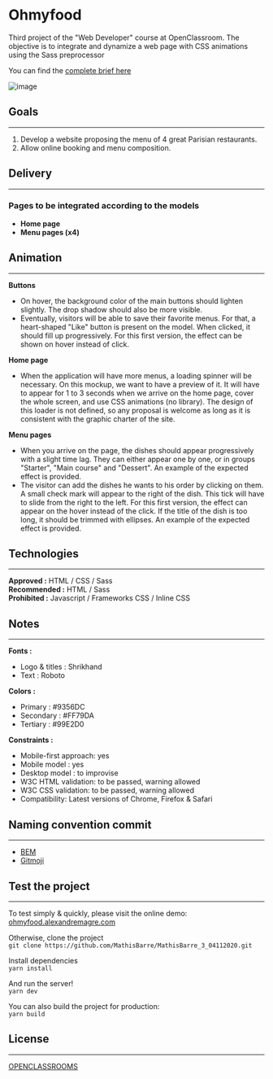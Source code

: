 # __Ohmyfood__

Third project of the "Web Developer" course at OpenClassroom. The objective is to integrate and dynamize a web page with CSS animations using the Sass preprocessor

You can find the [complete brief here](https://s3-eu-west-1.amazonaws.com/course.oc-static.com/projects/DW_P3/Brief%20cre%CC%81atif%20-%20Ohmyfood!.pdf)

![image]()  

## Goals
---------- 
   
1. Develop a website proposing the menu of 4 great Parisian restaurants.
2. Allow online booking and menu composition.  

## Delivery
---------- 
   
### __Pages to be integrated according to the models__
* __Home page__
* __Menu pages (x4)__  

## Animation
----------  
  
__Buttons__  
* On hover, the background color of the main buttons should lighten slightly. The drop shadow should also be more visible.  
* Eventually, visitors will be able to save their favorite menus. For that, a heart-shaped "Like" button is present on the model. When clicked, it should fill up progressively. For this first version, the effect can be shown on hover instead of click.  

__Home page__  
* When the application will have more menus, a loading spinner will be necessary. On this mockup, we want to have a preview of it. It will have to appear for 1 to 3 seconds when we arrive on the home page, cover the whole screen, and use CSS animations (no library). The design of this loader is not defined, so any proposal is welcome as long as it is consistent with the graphic charter of the site.  

__Menu pages__  
* When you arrive on the page, the dishes should appear progressively with a slight time lag. They can either appear one by one, or in groups "Starter", "Main course" and "Dessert". An example of the expected effect is provided.  
* The visitor can add the dishes he wants to his order by clicking on them. A small check mark will appear to the right of the dish. This tick will have to slide from the right to the left. For this first version, the effect can appear on the hover instead of the click. If the title of the dish is too long, it should be trimmed with ellipses. An example of the expected effect is provided.  

## Technologies
----------  
  
__Approved :__ HTML / CSS / Sass  
__Recommended :__ HTML / Sass  
__Prohibited :__ Javascript / Frameworks CSS / Inline CSS  

## Notes
----------
__Fonts :__  
* Logo & titles : Shrikhand
* Text : Roboto

__Colors :__
* Primary : #9356DC
* Secondary : #FF79DA
* Tertiary : #99E2D0

__Constraints :__
* Mobile-first approach: yes
* Mobile model : yes
* Desktop model : to improvise
* W3C HTML validation: to be passed, warning allowed
* W3C CSS validation: to be passed, warning allowed
* Compatibility: Latest versions of Chrome, Firefox & Safari

## Naming convention commit
----------  
  
* [BEM](https://css-tricks.com/bem-101/)
* [Gitmoji](https://gitmoji.carloscuesta.me/)  

## Test the project
---------- 
  
To test simply & quickly, please visit the online demo: [ohmyfood.alexandremagre.com]()  
  
Otherwise, clone the project  
`git clone https://github.com/MathisBarre/MathisBarre_3_04112020.git`  
  
Install dependencies  
`yarn install`  
  
And run the server!  
`yarn dev`  
  
You can also build the project for production:  
`yarn build`  
  
## License
----------  
  
[OPENCLASSROOMS](https://openclassrooms.com/fr/)